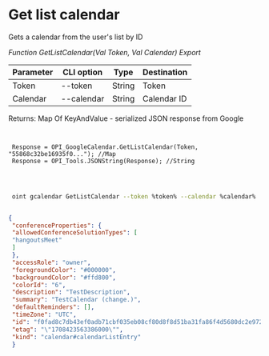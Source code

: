 ﻿---
sidebar_position: 3
---

# Get list calendar
 Gets a calendar from the user's list by ID


*Function GetListCalendar(Val Token, Val Calendar) Export*

 | Parameter | CLI option | Type | Destination |
 |-|-|-|-|
 | Token | --token | String | Token |
 | Calendar | --calendar | String | Calendar ID |

 
 Returns: Map Of KeyAndValue - serialized JSON response from Google

```bsl title="Code example"
	
 
 Response = OPI_GoogleCalendar.GetListCalendar(Token, "55868c32be16935f0..."); //Map
 Response = OPI_Tools.JSONString(Response); //String
 
	
```

```sh title="CLI command example"
 
 oint gcalendar GetListCalendar --token %token% --calendar %calendar%


```


```json title="Result"

{
 "conferenceProperties": {
 "allowedConferenceSolutionTypes": [
 "hangoutsMeet"
 ]
 },
 "accessRole": "owner",
 "foregroundColor": "#000000",
 "backgroundColor": "#ffd800",
 "colorId": "6",
 "description": "TestDescription",
 "summary": "TestCalendar (change.)",
 "defaultReminders": [],
 "timeZone": "UTC",
 "id": "f0fad8c7db43ef0adb71cbf035eb08cf80d8f8d51ba31fa86f4d5680dc2e9725@group.calendar.google.com",
 "etag": "\"1708423563386000\"",
 "kind": "calendar#calendarListEntry"
 }

```
